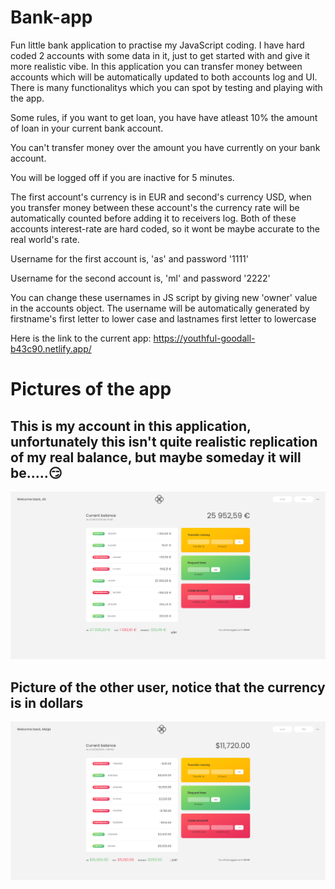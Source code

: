 # Bank-app
Fun little bank application to practise my JavaScript coding. I have hard coded 2 accounts with some data in it, just to get started with and give it more realistic vibe. In this application you can transfer money between accounts which will be automatically updated to both accounts log and UI. There is many functionalitys which you can spot by testing and playing with the app.

Some rules, if you want to get loan, you have have atleast 10% the amount of loan in your current bank account.

You can't transfer money over the amount you have currently on your bank account.

You will be logged off if you are inactive for 5 minutes.

The first account's currency is in EUR and second's currency USD, when you transfer money between these account's the currency rate will be automatically counted before adding it 
to receivers log. Both of these accounts interest-rate are hard coded, so it wont be maybe accurate to the real world's rate.

Username for the first account is, 'as' and password '1111'

Username for the second account is, 'ml' and password '2222'

You can change these usernames in JS script by giving new 'owner' value in the accounts object. The username will be automatically generated by firstname's first letter to lower case and lastnames first letter to lowercase

Here is the link to the current app: https://youthful-goodall-b43c90.netlify.app/

# Pictures of the app
## This is my account in this application, unfortunately this isn't quite realistic replication of my real balance, but maybe someday it will be.....😏
![Picture of application](https://github.com/Sheerzad9/Bank-app/blob/main/AppPictures/screencapture-1.png)
## Picture of the other user, notice that the currency is in dollars
![Picture of application](https://github.com/Sheerzad9/Bank-app/blob/main/AppPictures/screencapture-2.png)
